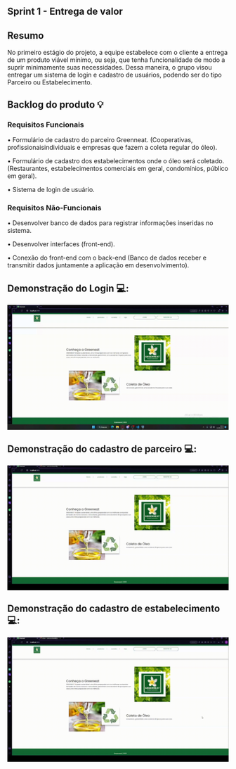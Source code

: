 ## Sprint 1 - Entrega de valor

## Resumo

<p> No primeiro estágio do projeto, a equipe estabelece com o cliente a entrega de um produto viável mínimo, ou seja, que tenha funcionalidade de modo a suprir minimamente suas necessidades. Dessa maneira, o grupo visou entregar um sistema de login e cadastro de usuários, podendo ser do tipo Parceiro ou Estabelecimento.</p>

## Backlog do produto :bulb:
### Requisitos Funcionais
<p> • Formulário de cadastro do parceiro Greenneat. (Cooperativas, profissionaisindividuais e empresas que fazem a coleta regular do óleo). </p>
<p> • Formulário de cadastro dos estabelecimentos onde o óleo será coletado.(Restaurantes, estabelecimentos comerciais em geral, condomínios, público em geral). </p>
<p> • Sistema de login de usuário. </p>

### Requisitos Não-Funcionais
<p> • Desenvolver banco de dados para registrar informações inseridas no sistema. </p>
<p> • Desenvolver interfaces (front-end). </p>
<p> • Conexão do front-end com o back-end (Banco de dados receber e transmitir dados juntamente a aplicação em desenvolvimento). </p>

## Demonstração do Login 💻:

<img align="center" src="Gifs/LoginGIF.gif"/>

## Demonstração do cadastro de parceiro 💻:

<img align="center" src="Gifs/Registro-parceiroGIF.gif"/>

## Demonstração do cadastro de estabelecimento 💻:

<img align="center" src="Gifs/RegistroEstabelecimentoGIF.gif"/>
